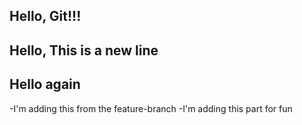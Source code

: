 ## Hello, Git!!!
## Hello, This is a new line
## Hello again 

-I'm adding this from the feature-branch
-I'm adding this part for fun